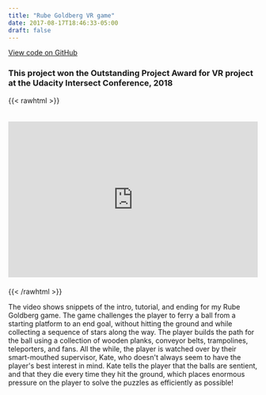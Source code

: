 ```yaml
---
title: "Rube Goldberg VR game"
date: 2017-08-17T18:46:33-05:00
draft: false
---
```


[View code on GitHub](https://github.com/jrobalino/rube-goldberg)

### This project won the **Outstanding Project Award for VR project** at the Udacity Intersect Conference, 2018

{{< rawhtml >}}
<iframe style="margin:20px 0px 20px 0px;" width="100%" height="315" src="https://www.youtube.com/embed/abQ79KXhK0Y" frameborder="0" allow="accelerometer; autoplay; encrypted-media; gyroscope; picture-in-picture" allowfullscreen></iframe>
{{< /rawhtml >}}

The video shows snippets of the intro, tutorial, and ending for my Rube Goldberg game. The game challenges the player to ferry a ball from a starting platform to an end goal, without hitting the ground and while collecting a sequence of stars along the way. The player builds the path for the ball using a collection of wooden planks, conveyor belts, trampolines, teleporters, and fans. All the while, the player is watched over by their smart-mouthed supervisor, Kate, who doesn't always seem to have the player's best interest in mind. Kate tells the player that the balls are sentient, and that they die every time they hit the ground, which places enormous pressure on the player to solve the puzzles as efficiently as possible!

